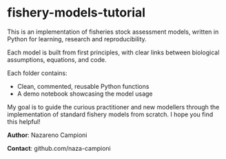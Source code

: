 # fishery-models-tutorial

This is an implementation of fisheries stock assessment models, written in Python for learning, research and reproducibility.

Each model is built from first principles, with clear links between biological assumptions, equations, and code.

Each folder contains:
- Clean, commented, reusable Python functions
- A demo notebook showcasing the model usage

My goal is to guide the curious practitioner and new modellers through the implementation of standard fishery models from scratch. I hope you find this helpful!

**Author**: Nazareno Campioni

**Contact**: github.com/naza-campioni
